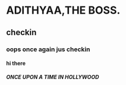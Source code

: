 # ADITHYAA,THE BOSS.
## checkin
### oops once again jus checkin
#### hi there
##### ONCE UPON A TIME IN HOLLYWOOD
